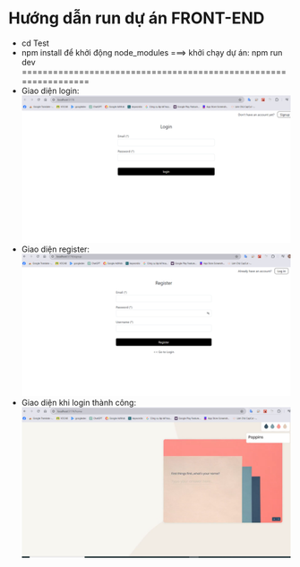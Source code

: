 # Hướng dẫn run dự án FRONT-END

- cd Test
- npm install để khởi động node_modules
===> khởi chạy dự án: npm run dev
================================================================
- Giao diện login: ![alt text](image.png)
- Giao diện register: ![alt text](image-1.png)
- Giao diện khi login thành công: ![alt text](image-2.png)